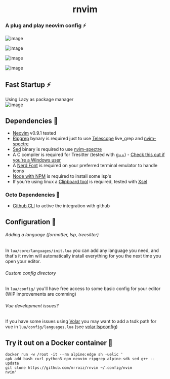 <h1 align="center">rnvim</h1>

### A plug and play neovim config ⚡️
![image](https://user-images.githubusercontent.com/49358353/236326296-3be55b89-c101-4352-81cc-b40b4fd10d19.png)

![image](https://user-images.githubusercontent.com/49358353/236327291-83c4225f-723d-4514-a4b7-8ccf11965da6.png)

![image](https://user-images.githubusercontent.com/49358353/236326939-e81937f8-53f7-4f2b-84d5-56d3ac9f427b.png)

![image](https://user-images.githubusercontent.com/49358353/236326512-3b18e812-af0c-4ed2-a0ba-207ca798f335.png)


## Fast Startup ⚡️
Using Lazy as package manager \
![image](https://user-images.githubusercontent.com/49358353/232500636-074cab3f-676a-4b25-b377-29faf8d10ba1.png)


## Dependencies 🧩
- [Neovim](https://github.com/neovim/neovim) v0.9.1 tested
- [Ripgrep](https://github.com/BurntSushi/ripgrep) bynary is required just to use [Telescope](https://github.com/nvim-pack/nvim-spectre) live_grep and [nvim-spectre](https://github.com/nvim-pack/nvim-spectre)
- [Sed](https://www.gnu.org/software/sed/) binary is required to use [nvim-spectre](https://github.com/nvim-pack/nvim-spectre)
- A C compiler is required for Tresitter (tested with [g++](https://gcc.gnu.org/)) - [Check this out if you're a Windows user](https://github.com/nvim-treesitter/nvim-treesitter/wiki/Windows-support)
- A [Nerd Font](https://www.nerdfonts.com/) is required on your preferred terminal emulator to handle icons
- [Node with NPM](https://nodejs.org/es) is required to install some lsp's
- If you're using linux a [Clipboard tool](https://neovim.io/doc/user/provider.html#provider-clipboard) is required, tested with [Xsel](https://github.com/kfish/xsel)

### Octo Dependencies 🧩
- [Github CLI](https://cli.github.com/) to active the integration with github

## Configuration 🔧

###### Adding a language (formatter, lsp, treesitter)
In `lua/core/languages/init.lua` you can add any language you need, and that's it rnvim will automatically install everything for you the next time you open your editor.

###### Custom config directory
In `lua/config/` you'll have free access to some basic config for your editor (WIP improvements are comming)

###### Vue development issues?
If you have some issues using [Volar](https://github.com/vuejs/language-tools) you may want to add a tsdk path for vue in `lua/config/languages.lua` (see [volar lspconfig](https://github.com/neovim/nvim-lspconfig/blob/master/doc/server_configurations.md#volar))

## Try it out on a Docker container 🐋
```console
docker run -w /root -it --rm alpine:edge sh -uelic '
apk add bash curl python3 npm neovim ripgrep alpine-sdk sed g++ --update
git clone https://github.com/mrroiz/rnvim ~/.config/nvim
nvim'
```
